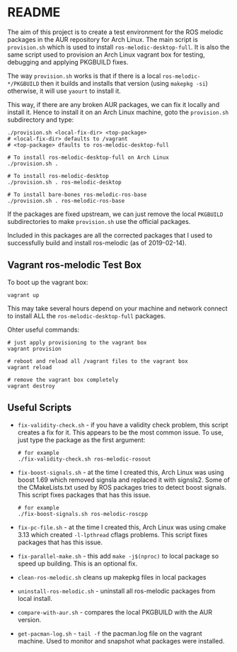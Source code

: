 # README

The aim of this project is to create a test environment for the ROS melodic packages in the AUR repository for Arch Linux. The main script is ``provision.sh`` which is used to install ``ros-melodic-desktop-full``.  It is also the same script used to provision an Arch Linux vagrant box for testing, debugging and applying PKGBUILD fixes.

The way ``provision.sh`` works is that if there is a local ``ros-melodic-*/PKGBUILD`` then it builds and installs that version (using ``makepkg -si``) otherwise, it will use ``yaourt`` to install it.

This way, if there are any broken AUR packages, we can fix it locally and install it. Hence to install it on an Arch Linux machine, goto the ``provision.sh`` subdirectory and type:

```
./provision.sh <local-fix-dir> <top-package>
# <local-fix-dir> defaults to /vagrant
# <top-package> dfaults to ros-melodic-desktop-full

# To install ros-melodic-desktop-full on Arch Linux
./provision.sh .

# To install ros-melodic-desktop
./provision.sh . ros-melodic-desktop

# To install bare-bones ros-melodic-ros-base
./provision.sh . ros-melodic-ros-base
```

If the packages are fixed upstream, we can just remove the local ``PKGBUILD`` subdirectories to make ``provision.sh`` use the official packages.

Included in this packages are all the corrected packages that I used to successfully build and install ros-melodic (as of 2019-02-14).

## Vagrant ros-melodic Test Box

To boot up the vagrant box:

```
vagrant up
```
This may take several hours depend on your machine and network connect to install ALL the ``ros-melodic-desktop-full`` packages. 

Ohter useful commands:

```
# just apply provisioning to the vagrant box
vagrant provision

# reboot and reload all /vagrant files to the vagrant box
vagrant reload

# remove the vagrant box completely
vagrant destroy
```

## Useful Scripts

* ``fix-validity-check.sh`` - if you have a validity check problem, this script creates a fix for it. This appears to be the most common issue. To use, just type the package as the first argument:
   
   ```
   # for example
   ./fix-validity-check.sh ros-melodic-rosout
   ```
* ``fix-boost-signals.sh`` - at the time I created this, Arch Linux was using boost 1.69 which removed signsla and replaced it with signsls2. Some of the CMakeLists.txt used by ROS packages tries to detect boost signals. This script fixes packages that has this issue.

   ```
   # for example
   ./fix-boost-signals.sh ros-melodic-roscpp
   ```
* ``fix-pc-file.sh`` - at the time I created this, Arch Linux was using cmake 3.13 which created ``-l-lpthread`` cflags problems. This script fixes packages that has this issue.
* ``fix-parallel-make.sh`` - this add ``make -j$(nproc)`` to local package so speed up building. This is an optional fix.
* ``clean-ros-melodic.sh`` cleans up makepkg files in local packages
* ``uninstall-ros-melodic.sh`` - uninstall all ros-melodic packages from local install.
* ``compare-with-aur.sh`` - compares the local PKGBUILD with the AUR version.
* ``get-pacman-log.sh`` - ``tail -f`` the pacman.log file on the vagrant machine. Used to monitor and snapshot what packages were installed.
